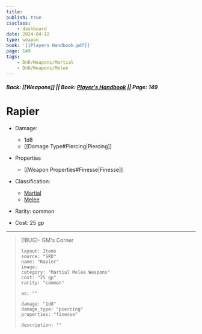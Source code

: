 ```yaml
---
title:
publish: true
cssclass:
    - dashboard
date: 2024-04-12
type: weapon
book: '[[Players Handbook.pdf]]'
page: 149
tags:
    - DnD/Weapons/Martial
    - DnD/Weapons/Melee
---
```


##### Back: [[Weapons]] || Book: [Player's Handbook](https://drive.google.com/drive/folders/1O5bhpYizcIT5xxAoLOuzCRht_PVS7VSG?usp=sharing) || Page: 149

# Rapier


- Damage:
    - 1d8
	- [[Damage Type#Piercing|Piercing]]
- Properties
    - [[Weapon Properties#Finesse|Finesse]]

- Classification:
    - [Martial](https://benl0.github.io/The-Editors-Dungeon/tags/DnD/Weapons/Martial)
    - [Melee](https://benl0.github.io/The-Editors-Dungeon/tags/DnD/Weapons/Melee)
- Rarity: common
- Cost: 25 gp

> 

---

> [!BUG]- GM's Corner
>
> ```statblock
> layout: Items
> source: "SRD"
> name: "Rapier"
> image: 
> category: "Martial Melee Weapons"
> cost: "25 gp"
> rarity: "common"
>
> ac: ""
>
> damage: "1d8"
> damage_type: "piercing"
> properties: "finesse"
>
> description: ""
> ```
